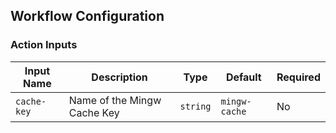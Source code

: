 ## Workflow Configuration

### Action Inputs

| Input Name    | Description                   | Type      | Default        | Required |
|---------------|-------------------------------|-----------|----------------|----------|
| `cache-key`   | Name of the Mingw Cache Key   | `string`  | `mingw-cache`  | No       |

